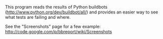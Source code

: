 This program reads the results of Python buildbots (http://www.python.org/dev/buildbot/all/) and provides an easier way to see what tests are failing and where.

See the "Screenshots" page for a few example: http://code.google.com/p/bbreport/wiki/Screenshots